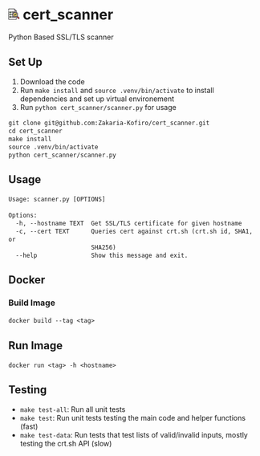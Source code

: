 # <img src="cert_logo.png" width="22"/> cert_scanner 
Python Based SSL/TLS scanner


## Set Up 

1. Download the code 
2. Run `make install` and `source .venv/bin/activate` to install dependencies and set up virtual environement
3. Run `python cert_scanner/scanner.py` for usage

```
git clone git@github.com:Zakaria-Kofiro/cert_scanner.git
cd cert_scanner
make install
source .venv/bin/activate
python cert_scanner/scanner.py
```
## Usage
```
Usage: scanner.py [OPTIONS]

Options:
  -h, --hostname TEXT  Get SSL/TLS certificate for given hostname
  -c, --cert TEXT      Queries cert against crt.sh (crt.sh id, SHA1, or
                       SHA256)
  --help               Show this message and exit.
```

## Docker
### Build Image
`docker build --tag <tag>`

## Run Image
`docker run <tag> -h <hostname>`

## Testing
- `make test-all`: Run all unit tests
- `make test`: Run unit tests testing the main code and helper functions (fast)
- `make test-data`: Run tests that test lists of valid/invalid inputs, mostly testing the crt.sh API (slow)

